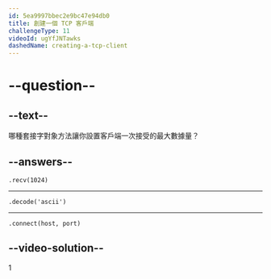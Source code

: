 ```yaml
---
id: 5ea9997bbec2e9bc47e94db0
title: 創建一個 TCP 客戶端
challengeType: 11
videoId: ugYfJNTawks
dashedName: creating-a-tcp-client
---
```


# --question--

## --text--

哪種套接字對象方法讓你設置客戶端一次接受的最大數據量？

## --answers--

`.recv(1024)`

---

`.decode('ascii')`

---

`.connect(host, port)`

## --video-solution--

1

